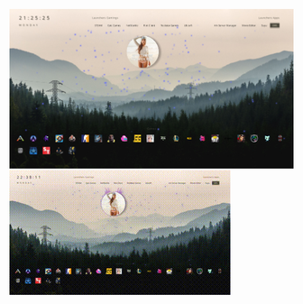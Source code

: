 ![preview](https://github.com/Joravs/LivelyWallpaper/blob/master/wallpapers/Test/previewimg.png)
![preview](https://github.com/Joravs/LivelyWallpaper/blob/master/wallpapers/Test/preview.gif)